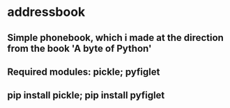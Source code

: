 # addressbook
Simple phonebook, which i made at the direction from the book 'A byte of Python'
---------------------------------------------------------

Required modules:
pickle;
pyfiglet
-------------------------------------------
pip install pickle;
pip install pyfiglet
------------------------------------------

